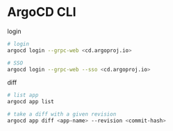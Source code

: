 # ArgoCD CLI

login
```bash
# login
argocd login --grpc-web <cd.argoproj.io>

# SSO
argocd login --grpc-web --sso <cd.argoproj.io>
```

diff
```bash
# list app
argocd app list

# take a diff with a given revision
argocd app diff <app-name> --revision <commit-hash>
```
